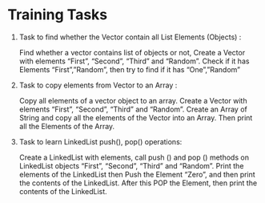 # Training Tasks

1. Task to find whether the Vector contain all List Elements (Objects) :

   Find whether a vector contains list of objects or not, Create a Vector with elements “First”, “Second”, “Third” and
   “Random”. Check if it has Elements “First”,”Random”, then try to find if it has “One”,”Random”

2. Task to copy elements from Vector to an Array :

   Copy all elements of a vector object to an array. Create a Vector with elements “First”, “Second”, “Third” and
   “Random”. Create an Array of String and copy all the elements of the Vector into an Array. Then print all the
   Elements of the Array.

3. Task to learn LinkedList push(), pop() operations:

   Create a LinkedList with elements, call push () and pop () methods on LinkedList objects “First”, “Second”, “Third”
   and “Random”. Print the elements of the LinkedList then Push the Element “Zero”, and then print the contents of
   the LinkedList. After this POP the Element, then print the contents of the LinkedList.
